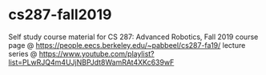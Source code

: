 # cs287-fall2019
Self study course material for CS 287: Advanced Robotics, Fall 2019 
course page @ https://people.eecs.berkeley.edu/~pabbeel/cs287-fa19/
lecture series @ https://www.youtube.com/playlist?list=PLwRJQ4m4UJjNBPJdt8WamRAt4XKc639wF
